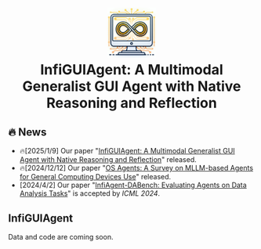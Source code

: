 <h1 align="center">
<img src="images/InfiGUIAgent_logo.jpg" width="100" alt="ToRA" />
<br>
InfiGUIAgent: A Multimodal Generalist GUI Agent with Native Reasoning and Reflection
</h1>

## 🔥  News
- 🔥[2025/1/9] Our paper "[InfiGUIAgent: A Multimodal Generalist GUI Agent with Native Reasoning and Reflection](https://arxiv.org/abs/2501.04575)" released.
- 🔥[2024/12/12] Our paper "[OS Agents: A Survey on MLLM-based Agents for General Computing Devices Use](https://os-agent-survey.github.io/)" released.
- [2024/4/2] Our paper "[InfiAgent-DABench: Evaluating Agents on Data Analysis Tasks](https://infiagent.github.io/)" is accepted by *ICML 2024*.

## InfiGUIAgent
Data and code are coming soon.

